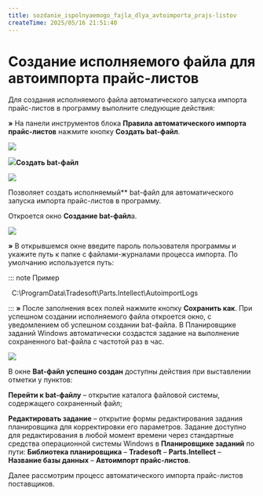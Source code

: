 ```yaml
---
title: sozdanie_ispolnyaemogo_fajla_dlya_avtoimporta_prajs-listov
createTime: 2025/05/16 21:51:40
---
```

# Создание исполняемого файла для автоимпорта прайс-листов

Для создания исполняемого файла автоматического запуска импорта прайс-листов в программу выполните следующие действия:

**»** На панели инструментов блока **Правила автоматического импорта прайс-листов** нажмите кнопку **Создать bat-файл**. 

![](274.png)

![](006.png)**Создать bat-файл**

![](275.png)

Позволяет создать исполняемый** bat-файл для автоматического запуска импорта прайс-листов в программу.

Откроется окно **Создание bat-файл**а.

![](276.png)

**»** В открывшемся окне введите пароль пользователя программы и укажите путь к папке с файлами-журналами процесса импорта. По умолчанию используется путь:

::: note Пример

` `C:\ProgramData\Tradesoft\Parts.Intellect\AutoimportLogs

:::
**»** После заполнения всех полей нажмите кнопку **Сохранить как**. При успешном создании исполняемого файла откроется окно, с уведомлением об успешном создании bat-файла. В Планировщике заданий Windows автоматически создастся задание на выполнение сохраненного bat-файла с частотой раз в час.

![](277.png)

В окне **Bat-файл успешно создан** доступны действия при выставлении отметки у пунктов:

**Перейти к bat-файлу** – открытие каталога файловой системы, содержащего сохраненный файл;

**Редактировать задание** – открытие формы редактирования задания планировщика для корректировки его параметров. Задание доступно для редактирования в любой момент времени через стандартные средства операционной системы Windows в **Планировщике заданий** по пути: **Библиотека планировщика** – **Tradesoft** – **Parts.Intellect** – **Название базы данных** – **Автоимпорт прайс-листов**.

Далее рассмотрим процесс автоматического импорта прайс-листов поставщиков.

